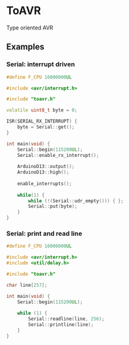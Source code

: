 # ToAVR
Type oriented AVR

## Examples
### Serial: interrupt driven
```c++
#define F_CPU 16000000UL

#include <avr/interrupt.h>

#include "toavr.h"

volatile uint8_t byte = 0;

ISR(SERIAL_RX_INTERRUPT) {
	byte = Serial::get();
}

int main(void) {	
	Serial::begin(115200UL);
	Serial::enable_rx_interrupt();
	
	ArduinoD13::output();
	ArduinoD13::high();
	
	enable_interrupts();
	
    while(1) {
        while (!(Serial::udr_empty())) { };
		Serial::put(byte);
    }
}
```

### Serial: print and read line
```c++
#define F_CPU 16000000UL

#include <avr/interrupt.h>
#include <util/delay.h>

#include "toavr.h"

char line[257];

int main(void) {
    Serial::begin(115200UL);
    
    while (1) {
        Serial::readline(line, 256);
        Serial::printline(line);
    }
}
```
